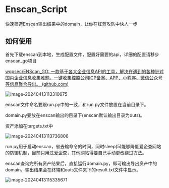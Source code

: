 # Enscan_Script

快速筛选Enscan输出结果中的domain，让你在红蓝攻防中快人一步

## 如何使用

首先下载enscan到本地，生成配置文件，配置好需要的api，详细的配置请移步enscan_go项目

[wgpsec/ENScan_GO: 一款基于各大企业信息API的工具，解决在遇到的各种针对国内企业信息收集难题。一键收集控股公司ICP备案、APP、小程序、微信公众号等信息聚合导出。 (github.com)](https://github.com/wgpsec/ENScan_GO)

![image-20240413113310675](/Users/Abbbbb/Desktop/Enscan_Script/image-20240413113310675.png)

enscan文件命名要跟run.py中的一致，和run.py文件放置在当前目录下。

domain.py要放在enscan输出的目录下(enscan默认输出目录为outs)。

资产添加在targets.txt中

![image-20240413113736806](/Users/Abbbbb/Desktop/Enscan_Script/image-20240413113736806.png)

run.py用于启动enscan，省去输命令的时间，同时sleep(5)能够降低爱企查网站的防御机制，目前只用过爱企查，其他网站得要自己手动更改绕过方法。

enscan查询完所有资产结果后，直接运行domain.py，即可输出导出资产中的domain，输出结果会在终端和outs文件夹下的result.txt文件中显示。

![image-20240413115335671](/Users/Abbbbb/Desktop/Enscan_Script/image-20240413115335671.png)